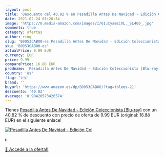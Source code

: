 ```yaml
---
layout: post
title: 'Descuento del 40.82 % en Pesadilla Antes De Navidad - Edición Col'
date: 2021-02-24 01:20:34
image: 'https://m.media-amazon.com/images/I/61uCyamsiVL._SL400_.jpg'
comments: true
category: ofertas
author: ring
slug: 'B0053CABO0-es Pesadilla Antes De Navidad - Edición Coleccionista [Blu-ray]'
sku: 'B0053CABO0-es'
actualPrice: 9.99 EUR
currency: EUR
price: 9.99
comparePrice: 16.88 EUR
prodname: 'Pesadilla Antes De Navidad - Edición Coleccionista [Blu-ray]'
country: 'es'
flag: '🇪🇸'
brand: ''
buyurl: 'https://www.amazon.es/dp/B0053CABO0/?tag=tolees-21'
descuento: '40.82'
average: '8.98426573426574'
---
```


Tienes [Pesadilla Antes De Navidad - Edición Coleccionista [Blu-ray]](https://www.amazon.es/dp/B0053CABO0/?tag=tolees-21) con un 40.82 % de descuento con precio de oferta de 9.99 EUR (original: 16.88 EUR) en el siguiente enlace!

[![Pesadilla Antes De Navidad - Edición Col](https://m.media-amazon.com/images/I/61uCyamsiVL._SL400_.jpg)](https://www.amazon.es/dp/B0053CABO0/?tag=tolees-21)

ℹ️:


[🛒 Accede a la oferta!!](https://www.amazon.es/dp/B0053CABO0/?tag=tolees-21)
